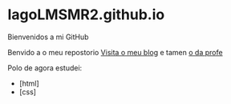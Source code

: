 # IagoLMSMR2.github.io
Bienvenidos a mi GitHub


Benvido a o meu repostorio [Visita o meu blog](https://smr2194417893.wordpress.com/) e tamen [o da profe](https://irocho.wordpress.com/)


Polo de agora estudei:
* [html]
* [css]
